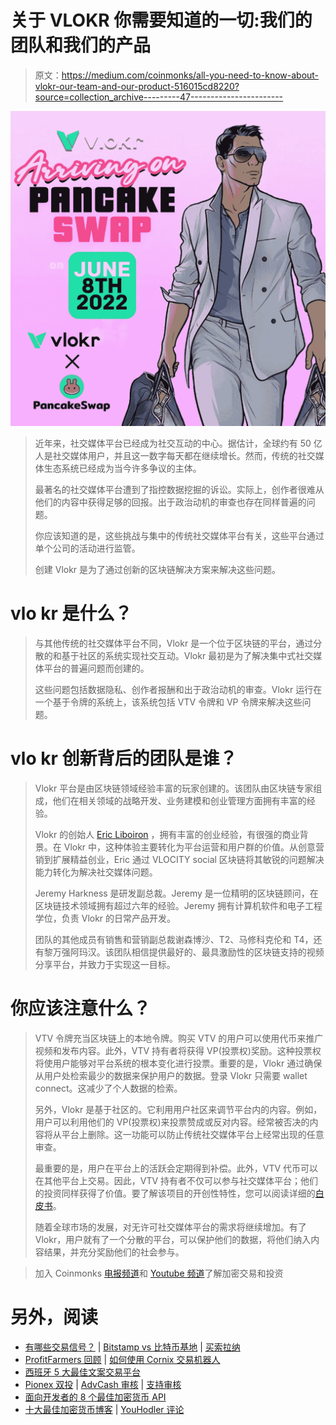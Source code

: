 # 关于 VLOKR 你需要知道的一切:我们的团队和我们的产品

> 原文：<https://medium.com/coinmonks/all-you-need-to-know-about-vlokr-our-team-and-our-product-516015cd8220?source=collection_archive---------47----------------------->

![](img/1ad23dc0b212a56612d7dd5e6f65734b.png)

> 近年来，社交媒体平台已经成为社交互动的中心。据估计，全球约有 50 亿人是社交媒体用户，并且这一数字每天都在继续增长。然而，传统的社交媒体生态系统已经成为当今许多争议的主体。
> 
> 最著名的社交媒体平台遭到了指控数据挖掘的诉讼。实际上，创作者很难从他们的内容中获得足够的回报。出于政治动机的审查也存在同样普遍的问题。
> 
> 你应该知道的是，这些挑战与集中的传统社交媒体平台有关，这些平台通过单个公司的活动进行监管。
> 
> 创建 Vlokr 是为了通过创新的区块链解决方案来解决这些问题。

# **vlo kr 是什么？**

> 与其他传统的社交媒体平台不同，Vlokr 是一个位于区块链的平台，通过分散的和基于社区的系统实现社交互动。Vlokr 最初是为了解决集中式社交媒体平台的普遍问题而创建的。
> 
> 这些问题包括数据隐私、创作者报酬和出于政治动机的审查。Vlokr 运行在一个基于令牌的系统上，该系统包括 VTV 令牌和 VP 令牌来解决这些问题。

# **vlo kr 创新背后的团队是谁？**

> Vlokr 平台是由区块链领域经验丰富的玩家创建的。该团队由区块链专家组成，他们在相关领域的战略开发、业务建模和创业管理方面拥有丰富的经验。
> 
> Vlokr 的创始人 [Eric Liboiron](https://www.linkedin.com/in/ericliboiron/) ，拥有丰富的创业经验，有很强的商业背景。在 Vlokr 中，这种体验主要转化为平台运营和用户群的价值。从创意营销到扩展精益创业，Eric 通过 VLOCITY social 区块链将其敏锐的问题解决能力转化为解决社交媒体问题。
> 
> Jeremy Harkness 是研发副总裁。Jeremy 是一位精明的区块链顾问，在区块链技术领域拥有超过六年的经验。Jeremy 拥有计算机软件和电子工程学位，负责 Vlokr 的日常产品开发。
> 
> 团队的其他成员有销售和营销副总裁谢森博沙、T2、马修科克伦和 T4，还有黎万强阿玛汉。该团队相信提供最好的、最具激励性的区块链支持的视频分享平台，并致力于实现这一目标。

# 你应该注意什么？

> VTV 令牌充当区块链上的本地令牌。购买 VTV 的用户可以使用代币来推广视频和发布内容。此外，VTV 持有者将获得 VP(投票权)奖励。这种投票权将使用户能够对平台系统的根本变化进行投票。重要的是，Vlokr 通过确保从用户处检索最少的数据来保护用户的数据。登录 Vlokr 只需要 wallet connect。这减少了个人数据的检索。
> 
> 另外，Vlokr 是基于社区的。它利用用户社区来调节平台内的内容。例如，用户可以利用他们的 VP(投票权)来投票赞成或反对内容。经常被否决的内容将从平台上删除。这一功能可以防止传统社交媒体平台上经常出现的任意审查。
> 
> 最重要的是，用户在平台上的活跃会定期得到补偿。此外，VTV 代币可以在其他平台上交易。因此，VTV 持有者不仅可以参与社交媒体平台；他们的投资同样获得了价值。要了解该项目的开创性特性，您可以阅读详细的[白皮书](https://whitepaper.vlokr.us/)。
> 
> 随着全球市场的发展，对无许可社交媒体平台的需求将继续增加。有了 Vlokr，用户就有了一个分散的平台，可以保护他们的数据，将他们纳入内容结果，并充分奖励他们的社会参与。

> 加入 Coinmonks [电报频道](https://t.me/coincodecap)和 [Youtube 频道](https://www.youtube.com/c/coinmonks/videos)了解加密交易和投资

# 另外，阅读

*   [有哪些交易信号？](https://coincodecap.com/trading-signal) | [Bitstamp vs 比特币基地](https://coincodecap.com/bitstamp-coinbase) | [买索拉纳](https://coincodecap.com/buy-solana)
*   [ProfitFarmers 回顾](https://coincodecap.com/profitfarmers-review) | [如何使用 Cornix 交易机器人](https://coincodecap.com/cornix-trading-bot)
*   [西班牙 5 大最佳文案交易平台](https://coincodecap.com/copy-trading-spain)
*   [Pionex 双投](https://coincodecap.com/pionex-dual-investment) | [AdvCash 审核](https://coincodecap.com/advcash-review) | [支持审核](https://coincodecap.com/uphold-review)
*   [面向开发者的 8 个最佳加密货币 API](https://coincodecap.com/best-cryptocurrency-apis)
*   [十大最佳加密货币博客](https://coincodecap.com/best-cryptocurrency-blogs) | [YouHodler 评论](https://coincodecap.com/youhodler-review)